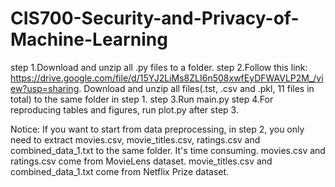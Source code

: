 # CIS700-Security-and-Privacy-of-Machine-Learning

step 1.Download and unzip all .py files to a folder.
step 2.Follow this link: https://drive.google.com/file/d/15YJ2LiMs8ZLI6n508xwfEyDFWAVLP2M_/view?usp=sharing. 
       Download and unzip all files(.tst, .csv and .pkl, 11 files in total) to the same folder in step 1.
step 3.Run main.py
step 4.For reproducing tables and figures, run plot.py after step 3.

Notice: If you want to start from data preprocessing, in step 2, you only need to extract movies.csv, movie_titles.csv, ratings.csv and combined_data_1.txt to the same folder.
        It's time consuming.
        movies.csv and ratings.csv come from MovieLens dataset. movie_titles.csv and combined_data_1.txt come from Netflix Prize dataset.
